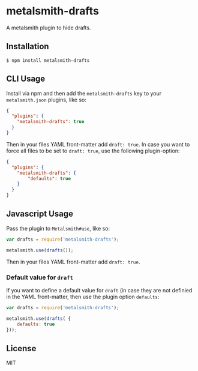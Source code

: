 
# metalsmith-drafts

  A metalsmith plugin to hide drafts.

## Installation

    $ npm install metalsmith-drafts

## CLI Usage

  Install via npm and then add the `metalsmith-drafts` key to your `metalsmith.json` plugins, like so:

```json
{
  "plugins": {
    "metalsmith-drafts": true
  }
}
```

Then in your files YAML front-matter add `draft: true`.
In case you want to force all files to be set to `draft: true`, use the following plugin-option:

```json
{
  "plugins": {
    "metalsmith-drafts": {
		"defaults": true
	}
  }
}
```

## Javascript Usage

  Pass the plugin to `Metalsmith#use`, like so:

```js
var drafts = require('metalsmith-drafts');

metalsmith.use(drafts());
```

Then in your files YAML front-matter add `draft: true`.

### Default value for `draft`
If you want to define a default value for `draft` (in case they are not definied in the YAML front-matter, then use the plugin option `defaults`:

```js
var drafts = require('metalsmith-drafts');

metalsmith.use(drafts( {
	defaults: true
}));
```

## License

  MIT
